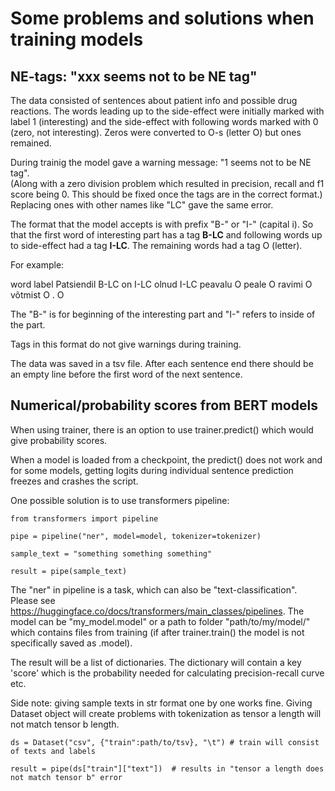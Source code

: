 # Some problems and solutions when training models

## NE-tags:  "xxx seems not to be NE tag"

The data consisted of sentences about patient info and possible drug reactions. The words leading up to the side-effect were initially marked with label 1 (interesting)
and the side-effect with following words marked with 0 (zero, not interesting). Zeros were converted to O-s (letter O) but ones remained.

During trainig the model gave a warning message: "1 seems not to be NE tag".  
(Along with a zero division problem which resulted in precision, recall and f1 score being 0. This should be fixed once the tags are in the correct format.) 
Replacing ones with other names like "LC" gave the same error. 

The format that the model accepts is with prefix "B-" or "I-" (capital i). So that the first word of interesting part has a tag **B-LC** and following words up to side-effect had a tag **I-LC**. The remaining words had a tag O (letter).

For example:

word	label 
Patsiendil	B-LC
on	I-LC
olnud	I-LC
peavalu	O
peale	O
ravimi	O
võtmist	O
.	O

The "B-" is for beginning of the interesting part and "I-" refers to inside of the part.

Tags in this format do not give warnings during training.

The data was saved in a tsv file. After each sentence end there should be an empty line before the first word of the next sentence.



## Numerical/probability scores from BERT models 

When using trainer, there is an option to use trainer.predict() which would give probability scores.

When a model is loaded from a checkpoint, the predict() does not work and for some models, getting logits during individual sentence prediction freezes and crashes the script.

One possible solution is to use transformers pipeline:

    from transformers import pipeline

    pipe = pipeline("ner", model=model, tokenizer=tokenizer)
	
    sample_text = "something something something"

    result = pipe(sample_text) 

The "ner" in pipeline is a task, which can also be "text-classification". Please see https://huggingface.co/docs/transformers/main_classes/pipelines. 
The model can be "my_model.model" or a path to folder "path/to/my/model/" which contains files from training (if after trainer.train() the model is not specifically saved as .model).


The result will be a list of dictionaries. The dictionary will contain a key 'score' which is the probability needed for calculating precision-recall curve etc.

Side note: giving sample texts in str format one by one works fine. Giving Dataset object will create problems with tokenization as tensor a length will not match tensor b length.

	ds = Dataset("csv", {"train":path/to/tsv}, "\t") # train will consist of texts and labels

	result = pipe(ds["train"]["text"])  # results in "tensor a length does not match tensor b" error




